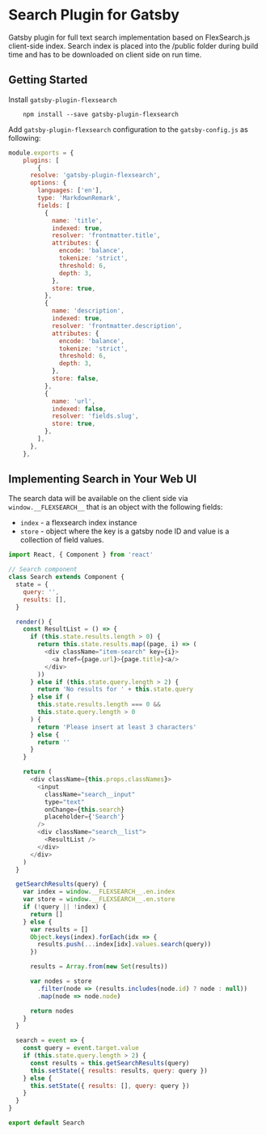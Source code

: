# Search Plugin for Gatsby

Gatsby plugin for full text search implementation based on FlexSearch.js client-side index. Search index is placed into the /public folder during build time and has to be downloaded on client side on run time.

## Getting Started

Install `gatsby-plugin-flexsearch`

```
    npm install --save gatsby-plugin-flexsearch
```

Add `gatsby-plugin-flexsearch` configuration to the `gatsby-config.js` as following:

```javascript
module.exports = {
    plugins: [
        {
      resolve: 'gatsby-plugin-flexsearch',
      options: {
        languages: ['en'],
        type: 'MarkdownRemark',
        fields: [
          {
            name: 'title',
            indexed: true,
            resolver: 'frontmatter.title',
            attributes: {
              encode: 'balance',
              tokenize: 'strict',
              threshold: 6,
              depth: 3,
            },
            store: true,
          },
          {
            name: 'description',
            indexed: true,
            resolver: 'frontmatter.description',
            attributes: {
              encode: 'balance',
              tokenize: 'strict',
              threshold: 6,
              depth: 3,
            },
            store: false,
          },
          {
            name: 'url',
            indexed: false,
            resolver: 'fields.slug',
            store: true,
          },
        ],
      },
    },
```

## Implementing Search in Your Web UI

The search data will be available on the client side via `window.__FLEXSEARCH__` that is an object with the following fields:

- `index` - a flexsearch index instance
- `store` - object where the key is a gatsby node ID and value is a collection of field values.

```javascript
import React, { Component } from 'react'

// Search component
class Search extends Component {
  state = {
    query: '',
    results: [],
  }

  render() {
    const ResultList = () => {
      if (this.state.results.length > 0) {
        return this.state.results.map((page, i) => (
          <div className="item-search" key={i}>
            <a href={page.url}>{page.title}<a/>
          </div>
        ))
      } else if (this.state.query.length > 2) {
        return 'No results for ' + this.state.query
      } else if (
        this.state.results.length === 0 &&
        this.state.query.length > 0
      ) {
        return 'Please insert at least 3 characters'
      } else {
        return ''
      }
    }

    return (
      <div className={this.props.classNames}>
        <input
          className="search__input"
          type="text"
          onChange={this.search}
          placeholder={'Search'}
        />
        <div className="search__list">
          <ResultList />
        </div>
      </div>
    )
  }

  getSearchResults(query) {
    var index = window.__FLEXSEARCH__.en.index
    var store = window.__FLEXSEARCH__.en.store
    if (!query || !index) {
      return []
    } else {
      var results = []
      Object.keys(index).forEach(idx => {
        results.push(...index[idx].values.search(query))
      })

      results = Array.from(new Set(results))

      var nodes = store
        .filter(node => (results.includes(node.id) ? node : null))
        .map(node => node.node)

      return nodes
    }
  }

  search = event => {
    const query = event.target.value
    if (this.state.query.length > 2) {
      const results = this.getSearchResults(query)
      this.setState({ results: results, query: query })
    } else {
      this.setState({ results: [], query: query })
    }
  }
}

export default Search
```
